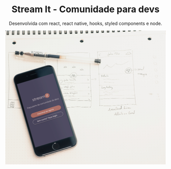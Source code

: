 <div align="center">
   <h1> Stream It - Comunidade para devs </h1>
   <p> Desenvolvida com react, react native, hooks, styled components e node. </p>
  <img src="/public/mockup.jpg"/>
</div>

